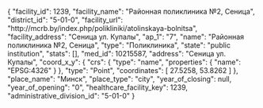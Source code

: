 {
    "facility_id": 1239,
    "facility_name": "Районная поликлиника №2, Сеница",
    "district_id": "5-01-0",
    "facility_url": "http:\/\/mcrb.by\/index.php\/polikliniki\/atolinskaya-bolnitsa",
    "facility_address": "Сеница ул. Купалы",
    "ap_1": "7",
    "name": "Районная поликлиника №2, Сеница",
    "type": "Поликлиника",
    "state": "public institution",
    "stats": [],
    "med_id": 10215587,
    "address": "Сеница ул. Купалы",
    "coord_x_y": {
        "crs": {
            "type": "name",
            "properties": {
                "name": "EPSG:4326"
            }
        },
        "type": "Point",
        "coordinates": [
            27.5258,
            53.8262
        ]
    },
    "place_name": "Минск",
    "place_type": "city",
    "year_of_closing": null,
    "year_of_opening": "0",
    "healthcare_facility_key": 1239,
    "administrative_division_id": "5-01-0"
}